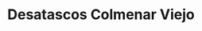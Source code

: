 ---
id: 'service-101'
title: 'Desatascos Colmenar Viejo'
titleMeta: "Desatrancos - Poceros en Colmenar Viejo | Desatascos Pociten" 

lugar: 'Torrejón de Ardoz'
mediumImage: 'colmenar-viejo.webp'
largeImage: 'colmenar-viejo.webp'
metaContent: "Desatascos - Poceros en Colmenar Viejo 🛠️ Servicio 24/7 🕑 Soluciones eficientes y económicas. ☎️ 647 376 782"
canonical: https://www.desatascos-madrid.com/desatascos/colmenar-viejo

detailBreadcrumbSubTitle: 'Single Service'
detailBreadcrumbDesc: 'Somos la empresa de desatascos más económica en toda la Comunidad de Madrid. Llámanos y compruébalo.'


title2: 'Desatascos Colmenar Viejo'
#PARRAFO color negro de fondo y letras en verde
detailSubTitle: 'Desatascos y poceros en Colmenar Viejo, Soluciones a problemas de saneamiento'

#PARRAFO slider
parrafo: "Soluciones rápidas y efectivas para problemas de saneamiento en el Colmenar Viejo, Servicios de desatascos y pocería"

#PARRAFO Primera pregunta

descripcion: "<h2>Desatascos en Colmenar Viejo: Servicios expertos de limpieza y mantenimiento en Pociten</h2>

<p>Los desatascos en Colmenar Viejo son fundamentales para mantener en buen estado los sistemas de alcantarillado. La empresa Pociten ofrece servicios especializados en limpieza y mantenimiento de tuberías, fosas sépticas, arquetas y pozos, garantizando la eficacia y la prevención de problemas futuros.</p>"

#Set inner Html con contenido variable

contenidoDescripcion: "


<h2>Desatascos en Colmenar Viejo: Importancia de un buen mantenimiento</h2>
<p>El mantenimiento adecuado de los sistemas de alcantarillado y las fosas sépticas es fundamental para garantizar su correcto funcionamiento a lo largo del tiempo. En Colmenar Viejo, la realización de desatascos de forma regular y preventiva contribuye a prevenir obstrucciones y problemas más graves en las tuberías.</p>


<p>La limpieza periódica de las tuberías evita la acumulación de residuos y la formación de atascos, manteniendo el flujo de agua de manera óptima.
El mantenimiento adecuado de las fosas sépticas garantiza su eficacia y previene posibles fugas o desbordamientos que puedan afectar al medio ambiente.
Contar con un servicio especializado en desatascos y limpieza en Colmenar Viejo permite detectar y solucionar posibles problemas de manera temprana, evitando costosas reparaciones en el futuro.</p>
<h3>Servicios de limpieza de tuberías y alcantarillado</h3>

<p>Los servicios de limpieza de tuberías y alcantarillado son fundamentales para garantizar el correcto funcionamiento de los sistemas de saneamiento. En Pociten, la empresa especializada en desatascos en Colmenar Viejo, se utilizan tecnologías y equipos de última generación para llevar a cabo estas tareas de manera eficiente.</p>



"
contenidoDescripcion1: "

<h3>Tecnologías y equipos utilizados en el desatasco</h3>
<p>➡️ Camiones cuba para desatascos</p>
<p>➡️ Sistemas de alta presión de agua para limpieza de tuberías</p>
<p>➡️ Cámaras de inspección CCTV para detección de problemas</p>
<h3>Disponibilidad de servicios y atención urgente</h3>
<p>En Pociten se ofrece un servicio de desatascos 24 horas al día, los 365 días del año. Esto garantiza la atención inmediata a cualquier emergencia que pueda surgir en los sistemas de alcantarillado y saneamiento. La disponibilidad constante demuestra el compromiso de la empresa con la satisfacción y la tranquilidad de sus clientes.</p>


<h2>Mantenimiento de fosas sépticas y pozos</h2>
<h3>Limpieza y vaciado de fosas sépticas</h3>
<p>La limpieza y vaciado de fosas sépticas es crucial para garantizar su correcto funcionamiento. El equipo de Pociten realiza estas tareas con camiones cisterna equipados con sistemas de agua a presión, asegurando la extracción eficaz de residuos y impurezas.</p>


"

contenidoDescripcion2: "
<h3>Prevención de problemas futuros</h3>
<p>Para prevenir problemas futuros en fosas sépticas y pozos, es fundamental realizar un mantenimiento adecuado y periódico. Pociten ofrece servicios especializados de mantenimiento preventivo, que incluyen inspecciones regulares y limpiezas programadas para evitar obstrucciones y garantizar la eficiencia del sistema.</p>


<h3>Pocería: Construcción y reparación de arquetas</h3>
<p>La empresa Pociten se especializa en la construcción y reparación de arquetas, elementos fundamentales para el correcto funcionamiento de los sistemas de alcantarillado. Entre los servicios ofrecidos destacan:</p>


<p>➡️ Especialización en mantenimiento industrial</p>
<p>➡️ Reparación y construcción de arquetas para asegurar la integridad de las instalaciones industriales.</p>
<p>➡️ Limpieza y desinfección de arquetas para prevenir obstrucciones y garantizar el flujo adecuado de aguas residuales.</p>
<p>➡️ Enfoque en diferentes tipos de servicios de saneamiento</p>
<p>➡️ Mantenimiento preventivo de arquetas para evitar problemas futuros y prolongar la vida útil de las instalaciones.</p>
<p>➡️ Inspección y detección de posibles fugas o deterioros en arquetas para una pronta resolución de los mismos.</p>


"

contenidoDescripcion3: "
<h3>Especialización de Pociten en desatascos y pocería</h3>
<p>Especializada en desatascos y limpieza de tuberías, Pociten ofrece servicios de alta calidad para garantizar el correcto funcionamiento de sistemas de alcantarillado y fosas sépticas.</p>


<h4>➡️ Compromiso con la calidad y la atención inmediata</h4>
<h4>➡️ Servicios especializados las 24 horas, 365 días al año.</h4>
<h4>➡️ Profesionales altamente capacitados para resolver cualquier emergencia.</h4>
<h4>➡️ Enfoque preventivo que garantiza la eficiencia en la resolución de problemas.</h4>


"

#FAqs de la pagina

accordionData:




#PARRAFO TEXTO FONDO NEGRO LETRAS VERDES ANTES DE BOTON

parrafo1: '<h2>24 HORAS A TU SERVICIO</h2>'
isFeatured: true
---